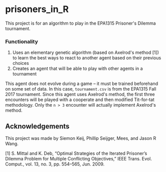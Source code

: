 # prisoners_in_R

This project is for an algorithm to play in the EPA1315 Prisoner's Dilemma tournament.

### Functionality
1. Uses an elementary genetic algorithm (based on Axelrod's method [1]) to learn the best ways to react to another agent based on their previous choices
2. Creates an agent that will be able to play with other agents in a tournament

This agent does not evolve during a game – it must be trained beforehand on some set of data. In this case, `tournament.csv` is from the EPA1315 Fall 2017 tournament. Since this agent uses Axelrod's method, the first three encounters will be played with a cooperate and then modified Tit-for-tat methodology. Only the `n > 3` encounter will actually implement Axelrod's method.

## Acknowledgements

This project was made by Siemon Keij, Phillip Seijger, Mees, and Jason R Wang.

[1] S. Mittal and K. Deb, “Optimal Strategies of the Iterated Prisoner’s Dilemma Problem for Multiple Conflicting Objectives,” IEEE Trans. Evol. Comput., vol. 13, no. 3, pp. 554–565, Jun. 2009.
